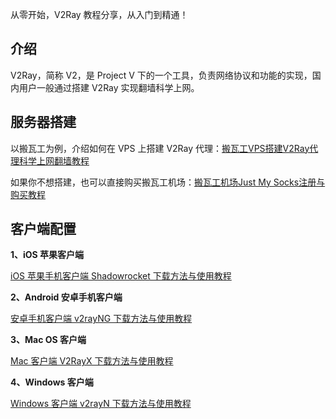 从零开始，V2Ray 教程分享，从入门到精通！

## 介绍
V2Ray，简称 V2，是 Project V 下的一个工具，负责网络协议和功能的实现，国内用户一般通过搭建 V2Ray 实现翻墙科学上网。

## 服务器搭建
以搬瓦工为例，介绍如何在 VPS 上搭建 V2Ray 代理：[搬瓦工VPS搭建V2Ray代理科学上网翻墙教程](https://bwgvps.github.io/build-v2ray-on-bandwagonhost-vps/)

如果你不想搭建，也可以直接购买搬瓦工机场：[搬瓦工机场Just My Socks注册与购买教程](https://bwgvps.github.io/purchase-justmysocks/)

## 客户端配置
**1、iOS 苹果客户端**

[iOS 苹果手机客户端 Shadowrocket 下载方法与使用教程](https://bwgvps.github.io/v2ray-tutorial/Shadowrocket-tutorial.html)

**2、Android 安卓手机客户端**

[安卓手机客户端 v2rayNG 下载方法与使用教程](https://bwgvps.github.io/v2ray-tutorial/v2rayNG-tutorial.html)

**3、Mac OS 客户端**

[Mac 客户端 V2RayX 下载方法与使用教程](https://bwgvps.github.io/v2ray-tutorial/V2RayX-tutorial.html)

**4、Windows 客户端**

[Windows 客户端 v2rayN 下载方法与使用教程](https://bwgvps.github.io/v2ray-tutorial/v2rayN-tutorial.html)
